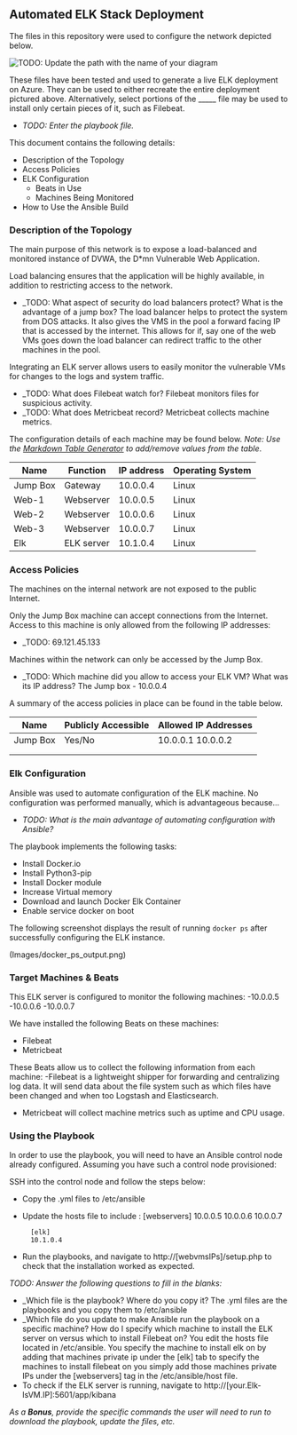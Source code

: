 ## Automated ELK Stack Deployment

The files in this repository were used to configure the network depicted below.

![TODO: Update the path with the name of your diagram](Images/diagram_filename.png)

These files have been tested and used to generate a live ELK deployment on Azure. They can be used to either recreate the entire deployment pictured above. Alternatively, select portions of the _____ file may be used to install only certain pieces of it, such as Filebeat.

  - _TODO: Enter the playbook file._

This document contains the following details:
- Description of the Topology
- Access Policies
- ELK Configuration
  - Beats in Use
  - Machines Being Monitored
- How to Use the Ansible Build


### Description of the Topology

The main purpose of this network is to expose a load-balanced and monitored instance of DVWA, the D*mn Vulnerable Web Application.

Load balancing ensures that the application will be highly available, in addition to restricting access to the network.
- _TODO: What aspect of security do load balancers protect? What is the advantage of a jump box? The load balancer helps to protect the system from DOS attacks.  It also gives the VMS in the pool a forward facing IP that is accessed by the internet.
	This allows for if, say one of the web VMs goes down the load balancer can redirect traffic to the other machines in the pool.

Integrating an ELK server allows users to easily monitor the vulnerable VMs for changes to the logs and system traffic.
- _TODO: What does Filebeat watch for? Filebeat monitors files for suspicious activity.
- _TODO: What does Metricbeat record? Metricbeat collects machine metrics.

The configuration details of each machine may be found below.
_Note: Use the [Markdown Table Generator](http://www.tablesgenerator.com/markdown_tables) to add/remove values from the table_.

| Name     | Function   | IP address | Operating System |
|----------|------------|------------|------------------|
| Jump Box | Gateway    | 10.0.0.4   | Linux            |
| Web-1    | Webserver  | 10.0.0.5   | Linux            |
| Web-2    | Webserver  | 10.0.0.6   | Linux            |
| Web-3    | Webserver  | 10.0.0.7   | Linux            |
| Elk      | ELK server | 10.1.0.4   | Linux            | |

### Access Policies

The machines on the internal network are not exposed to the public Internet. 

Only the Jump Box machine can accept connections from the Internet. Access to this machine is only allowed from the following IP addresses:
- _TODO: 69.121.45.133

Machines within the network can only be accessed by the Jump Box.
- _TODO: Which machine did you allow to access your ELK VM? What was its IP address? 
   The Jump box - 10.0.0.4


A summary of the access policies in place can be found in the table below.

| Name     | Publicly Accessible | Allowed IP Addresses |
|----------|---------------------|----------------------|
| Jump Box | Yes/No              | 10.0.0.1 10.0.0.2    |
|          |                     |                      |
|          |                     |                      |

### Elk Configuration

Ansible was used to automate configuration of the ELK machine. No configuration was performed manually, which is advantageous because...
- _TODO: What is the main advantage of automating configuration with Ansible?_

The playbook implements the following tasks:
- Install Docker.io
- Install Python3-pip
- Install Docker module
- Increase Virtual memory
- Download and launch Docker Elk Container
- Enable service docker on boot

The following screenshot displays the result of running `docker ps` after successfully configuring the ELK instance.

(Images/docker_ps_output.png)

### Target Machines & Beats
This ELK server is configured to monitor the following machines:
-10.0.0.5 
-10.0.0.6 
-10.0.0.7

We have installed the following Beats on these machines:
- Filebeat
- Metricbeat

These Beats allow us to collect the following information from each machine:
-Filebeat is a lightweight shipper for forwarding and centralizing log data.  It will send data about the file system such as which files have been changed and when too Logstash and Elasticsearch.
- Metricbeat will collect machine metrics such as uptime and CPU usage.

### Using the Playbook
In order to use the playbook, you will need to have an Ansible control node already configured. Assuming you have such a control node provisioned: 

SSH into the control node and follow the steps below:
- Copy the .yml files to /etc/ansible 
- Update the hosts file to include :
	[webservers]
	10.0.0.5
        10.0.0.6
        10.0.0.7
    
        [elk]
        10.1.0.4

- Run the playbooks, and navigate to http://[webvmsIPs]/setup.php to check that the installation worked as expected.

_TODO: Answer the following questions to fill in the blanks:_
- _Which file is the playbook? Where do you copy it? The .yml files are the playbooks and you copy them to /etc/ansible 
- _Which file do you update to make Ansible run the playbook on a specific machine? How do I specify which machine to install the ELK server on versus which to install Filebeat on? You edit the hosts file located in /etc/ansible.  You specify the machine to install elk on by adding that machines private ip under the [elk] tab to specify the machines to install filebeat on you simply add those machines private IPs under the [webservers] tag in the /etc/ansible/host file.
- To check if the ELK server is running, navigate to http://[your.Elk-lsVM.IP]:5601/app/kibana



_As a **Bonus**, provide the specific commands the user will need to run to download the playbook, update the files, etc._